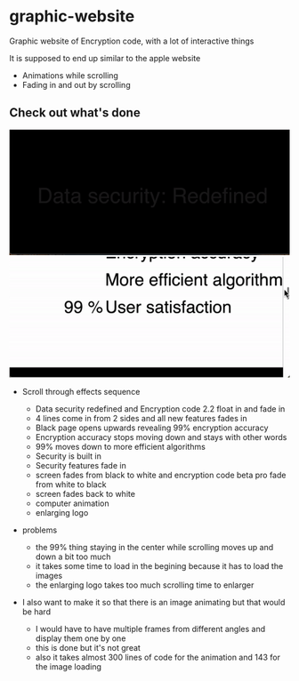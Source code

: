# graphic-website
Graphic website of Encryption code, with a lot of interactive things

It is supposed to end up similar to the apple website
- Animations while scrolling
- Fading in and out by scrolling

## Check out what's done 
![](Encryption_code_website.gif)
![](ezgif.com-gif-maker-1.gif)


- Scroll through effects sequence
  - Data security redefined and Encryption code 2.2 float in and fade in
  - 4 lines come in from 2 sides and all new features fades in
  - Black page opens upwards revealing 99% encryption accuracy
  - Encryption accuracy stops moving down and stays with other words
  - 99% moves down to more efficient algorithms
  - Security is built in
  - Security features fade in
  - screen fades from black to white and encryption code beta pro fade from white to black
  - screen fades back to white
  - computer animation
  - enlarging logo

- problems
  - the 99% thing staying in the center while scrolling moves up and down a bit too much
  - it takes some time to load in the begining because it has to load the images
  - the enlarging logo takes too much scrolling time to enlarger

- I also want to make it so that there is an image animating but that would be hard
  - I would have to have multiple frames from different angles and display them one by one
  - this is done but it's not great
  - also it takes almost 300 lines of code for the animation and 143 for the image loading
